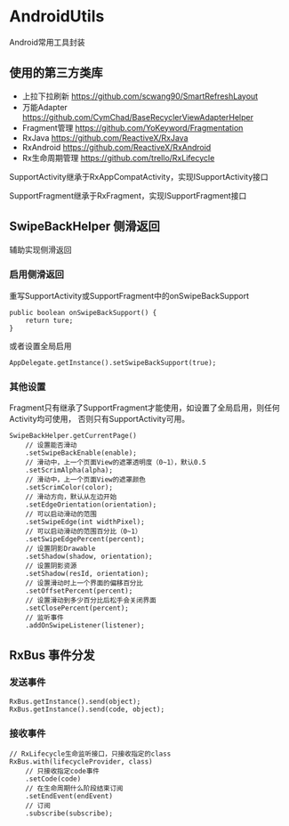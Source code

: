 # AndroidUtils
Android常用工具封装


## 使用的第三方类库

* 上拉下拉刷新 https://github.com/scwang90/SmartRefreshLayout
* 万能Adapter https://github.com/CymChad/BaseRecyclerViewAdapterHelper
* Fragment管理 https://github.com/YoKeyword/Fragmentation
* RxJava https://github.com/ReactiveX/RxJava
* RxAndroid https://github.com/ReactiveX/RxAndroid
* Rx生命周期管理 https://github.com/trello/RxLifecycle


SupportActivity继承于RxAppCompatActivity，实现ISupportActivity接口


SupportFragment继承于RxFragment，实现ISupportFragment接口


## SwipeBackHelper 侧滑返回
辅助实现侧滑返回
### 启用侧滑返回
重写SupportActivity或SupportFragment中的onSwipeBackSupport
```
public boolean onSwipeBackSupport() {
    return ture;
}
```
或者设置全局启用
```
AppDelegate.getInstance().setSwipeBackSupport(true);
```
### 其他设置
Fragment只有继承了SupportFragment才能使用，如设置了全局启用，则任何Activity均可使用， 否则只有SupportActivity可用。
``` 
SwipeBackHelper.getCurrentPage()
    // 设置能否滑动
    .setSwipeBackEnable(enable);
    // 滑动中，上一个页面View的遮罩透明度（0~1），默认0.5
    .setScrimAlpha(alpha);
    // 滑动中，上一个页面View的遮罩颜色
    .setScrimColor(color);
    // 滑动方向，默认从左边开始
    .setEdgeOrientation(orientation);
    // 可以启动滑动的范围
    .setSwipeEdge(int widthPixel);
    // 可以启动滑动的范围百分比（0~1）
    .setSwipeEdgePercent(percent);
    // 设置阴影Drawable
    .setShadow(shadow, orientation);
    // 设置阴影资源
    .setShadow(resId, orientation);
    // 设置滑动时上一个界面的偏移百分比
    .setOffsetPercent(percent);
    // 设置滑动到多少百分比后松手会关闭界面
    .setClosePercent(percent);
    // 监听事件
    .addOnSwipeListener(listener);
```

## RxBus 事件分发

### 发送事件
```
RxBus.getInstance().send(object);
RxBus.getInstance().send(code, object);
```

### 接收事件
```
// RxLifecycle生命监听接口，只接收指定的class
RxBus.with(lifecycleProvider, class)
    // 只接收指定code事件
    .setCode(code)
    // 在生命周期什么阶段结束订阅
    .setEndEvent(endEvent)
    // 订阅
    .subscribe(subscribe);
```